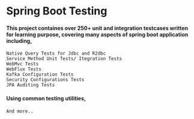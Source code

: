 # Spring Boot Testing

#### This project containes over 250+ unit and integration testcases written for learning purpose, covering many aspects of spring boot application including,

    Native Query Tests for Jdbc and R2dbc
    Service Method Unit Tests/ Itegration Tests
    WebMvc Tests
    WebFlux Tests
    Kafka Configuration Tests
    Security Configurations Tests
    JPA Auditing Tests
#### Using common testing utilities,

    

    And more..
